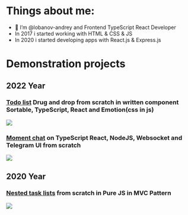 # Things about me:
- 👋 I’m @lobanov-andrey and Frontend TypeScript React Developer
- In 2017 i started working with HTML & CSS & JS
- In 2020 i started developing apps with React.js & Express.js

# Demonstration projects
## 2022 Year
### [Todo list](https://github.com/lobanov-andrey/todo-list) Drug and drop from scratch in written component Sortable, TypeScript, React and Emotion(css in js) 
![](https://raw.githubusercontent.com/lobanov-andrey/todo-list/main/preview-v3.gif)
### [Moment chat](https://github.com/lobanov-andrey/moment-chat) on TypeScript React, NodeJS, Websocket and Telegram UI from scratch
![](https://raw.githubusercontent.com/lobanov-andrey/moment-chat/main/preview.gif)
## 2020 Year
### [Nested task lists](https://github.com/lobanov-andrey/nested-task-lists) from scratch in Pure JS in MVC Pattern
![](https://github.com/lobanov-andrey/nested-task-lists/blob/master/preview.gif)

<!---
lobanov-andrey/lobanov-andrey is a ✨ special ✨ repository because its `README.md` (this file) appears on your GitHub profile.
You can click the Preview link to take a look at your changes.
--->
